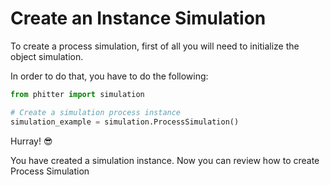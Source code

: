 # Create an Instance Simulation

To create a process simulation, first of all you will need to initialize the object simulation.

In order to do that, you have to do the following:

```python
from phitter import simulation

# Create a simulation process instance
simulation_example = simulation.ProcessSimulation()
```

Hurray! 😎

You have created a simulation instance. Now you can review how to create Process Simulation
